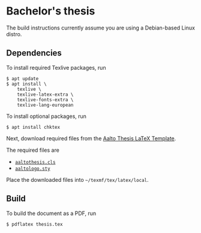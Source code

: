Bachelor's thesis
=====

The build instructions currently assume you are using a Debian-based Linux
distro.

Dependencies
-----

To install required Texlive packages, run

```shell
$ apt update
$ apt install \
    texlive \
    texlive-latex-extra \
    texlive-fonts-extra \
    texlive-lang-european
```

To install optional packages, run

```shell
$ apt install chktex
```

Next, download required files from the [Aalto Thesis LaTeX Template](https://wiki.aalto.fi/display/Aaltothesis/Aalto+Thesis+LaTeX+Template).

The required files are
- [`aaltothesis.cls`](https://wiki.aalto.fi/download/attachments/69900685/aaltothesis.cls?version=1&modificationDate=1537563039300&api=v2)
- [`aaltologo.sty`](https://version.aalto.fi/gitlab/latex/aaltologo/-/raw/master/aaltologo.sty?inline=false)

Place the downloaded files into `~/texmf/tex/latex/local`.

Build
-----

To build the document as a PDF, run

```shell
$ pdflatex thesis.tex
```
